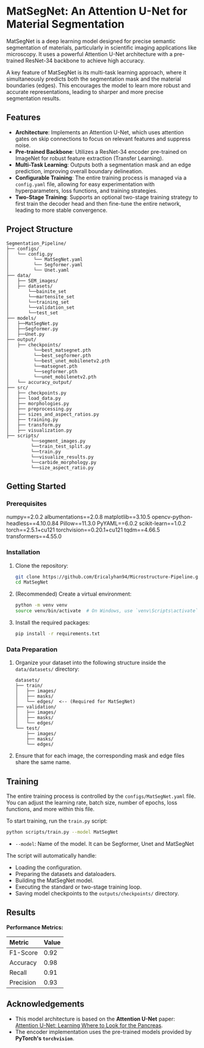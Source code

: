# MatSegNet: An Attention U-Net for Material Segmentation

MatSegNet is a deep learning model designed for precise semantic segmentation of materials, particularly in scientific imaging applications like microscopy. It uses a powerful Attention U-Net architecture with a pre-trained ResNet-34 backbone to achieve high accuracy.

A key feature of MatSegNet is its multi-task learning approach, where it simultaneously predicts both the segmentation mask and the material boundaries (edges). This encourages the model to learn more robust and accurate representations, leading to sharper and more precise segmentation results.



## Features

-   **Architecture**: Implements an Attention U-Net, which uses attention gates on skip connections to focus on relevant features and suppress noise.
-   **Pre-trained Backbone**: Utilizes a ResNet-34 encoder pre-trained on ImageNet for robust feature extraction (Transfer Learning).
-   **Multi-Task Learning**: Outputs both a segmentation mask and an edge prediction, improving overall boundary delineation.
-   **Configurable Training**: The entire training process is managed via a `config.yaml` file, allowing for easy experimentation with hyperparameters, loss functions, and training strategies.
-   **Two-Stage Training**: Supports an optional two-stage training strategy to first train the decoder head and then fine-tune the entire network, leading to more stable convergence.

## Project Structure

```
Segmentation_Pipeline/
├── configs/                 
│   └── config.py
│         └── MatSegNet.yaml
│         └── Segformer.yaml
│         └── Unet.yaml
├── data/                     
│   ├── SEM_images/           
│   ├── datasets/              
│  		└──bainite_set
│		└──martensite_set
│		└──training_set
│		└──validation_set
│		└──test_set
├── models/   
│   ├──MatSegNet.py
│   ├──Segformer.py
│   ├──Unet.py
├── output/                  
│   ├── checkpoints/
│         └──best_matsegnet.pth
│         └──best_segformer.pth
│         └──best_unet_mobilenetv2.pth
│         └──matsegnet.pth
│         └──segformer.pth
│         └──unet_mobilenetv2.pth
│   └── accuracy_output/     
├── src/            
│   ├── checkpoints.py
│   ├── load_data.py
│   ├── morphologies.py
│   ├── preprocessing.py
│   ├── sizes_and_aspect_ratios.py
│   ├── training.py
│   ├── transform.py
│   ├── visualization.py
├── scripts/
         └──segment_images.py
         └──train_test_split.py
         └──train.py
         └──visualize_results.py
         └──carbide_morphology.py
         └──size_aspect_ratio.py

```
## Getting Started

### Prerequisites

numpy==2.0.2 
albumentations==2.0.8
matplotlib==3.10.5
opencv-python-headless==4.10.0.84
Pillow==11.3.0
PyYAML==6.0.2
scikit-learn==1.0.2
torch==2.5.1+cu121
torchvision==0.20.1+cu121
tqdm==4.66.5
transformers==4.55.0

### Installation

1.  Clone the repository:
    ```bash
    git clone https://github.com/Ericalyhan94/Microstructure-Pipeline.git
    cd MatSegNet
    ```

2.  (Recommended) Create a virtual environment:
    ```bash
    python -m venv venv
    source venv/bin/activate  # On Windows, use `venv\Scripts\activate`
    ```

3.  Install the required packages:
    ```bash
    pip install -r requirements.txt
    ```

### Data Preparation

1.  Organize your dataset into the following structure inside the `data/datasets/` directory:
    ```
    datasets/
    ├── train/
    │   ├── images/
    │   ├── masks/
    │   └── edges/  <-- (Required for MatSegNet)
    ├── validation/
    │   ├── images/
    │   ├── masks/
    │   └── edges/
    └── test/
        ├── images/
        ├── masks/
        └── edges/
    ```
2.  Ensure that for each image, the corresponding mask and edge files share the same name.

## Training

The entire training process is controlled by the `configs/MatSegNet.yaml` file. You can adjust the learning rate, batch size, number of epochs, loss functions, and more within this file.

To start training, run the `train.py` script:

```bash
python scripts/train.py --model MatSegNet
```

-   `--model`: Name of the model. It can be Segformer, Unet and MatSegNet

The script will automatically handle:
-   Loading the configuration.
-   Preparing the datasets and dataloaders.
-   Building the MatSegNet model.
-   Executing the standard or two-stage training loop.
-   Saving model checkpoints to the `outputs/checkpoints/` directory.

## Results


**Performance Metrics:**

| Metric      | Value |
| :---------- | :---- |
| F1-Score    | 0.92  |
| Accuracy    | 0.98  |
| Recall      | 0.91  |
| Precision   | 0.93  |


## Acknowledgements

-   This model architecture is based on the **Attention U-Net** paper: [Attention U-Net: Learning Where to Look for the Pancreas](https://arxiv.org/abs/1804.03999).
-   The encoder implementation uses the pre-trained models provided by **PyTorch's `torchvision`**.
